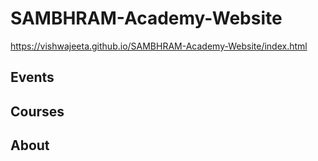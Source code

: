 # SAMBHRAM-Academy-Website

https://vishwajeeta.github.io/SAMBHRAM-Academy-Website/index.html

## Events
## Courses 
## About
